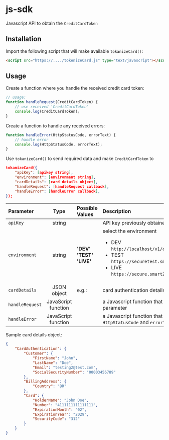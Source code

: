 # js-sdk

Javascript API to obtain the `CreditCardToken`

## Installation

Import the following script that will make available `tokanizeCard()`:
```html
<script src="https://..../tokenizeCard.js" type="text/javascript"></script>
```

## Usage

Create a function where you handle the received credit card token:
```javascript
// usage:
function handleRequest(CreditCardToken) {
    // use received 'CreditCardToken'
    console.log(CreditCardToken);
}
```

Create a function to handle any received errors:
```javascript
function handleError(HttpStatusCode, errorText) {
    // handle error
    console.log(HttpStatusCode, errorText);
}
```

Use `tokanizeCard()` to send required data and make `CreditCardToken` to 
```json
tokanizeCard({
    "apiKey": [apikey string], 
    "environment": [environment string],
    "cardDetails": [card details object],
    "handleRequest": [handleRequest callback],
    "handleError": [handleError callback],
});
```

| Parameter         | Type          | Possible Values                       | Description                                   |
| :---              | :---:         | :---                                  | :---                                          |
| `apiKey`          | string        |                                       | API key previously obtained from S2P server   |
| `environment`     | string        | **'DEV'**<br />**'TEST'**<br />**'LIVE'** | select the environment <br /><ul><li>DEV <br />`http://localhost/v1/card/authenticate`</li><li>TEST <br />`https://securetest.smart2pay.com/v1/card/authenticate`</li><li>LIVE <br />`https://secure.smart2pay.com/v1/card/authenticate`</li></ul>    |
| `cardDetails`     | JSON object   | e.g.:  | card authentication details in JSON format |
| `handleRequest`   | JavaScript function   |   | a Javascript function that will receive `CreditCardToken` as a parameter |
| `handleError`     | JavaScript function   |   | a Javascript function that will receive an error code: `HttpStatusCode` and `errorText` parameters |

Sample card details object:
```json
{
    "CardAuthentication": {
        "Customer": {
            "FirstName": "John",
            "LastName": "Doe",
            "Email": "testing2@test.com",
            "SocialSecurityNumber": "00003456789"
        },
        "BillingAddress": {
            "Country": "BR"
        },
        "Card": {
            "HolderName": "John Doe",
            "Number": "4111111111111111",
            "ExpirationMonth": "02",
            "ExpirationYear": "2029",
            "SecurityCode": "312"
        }
    }
}
```